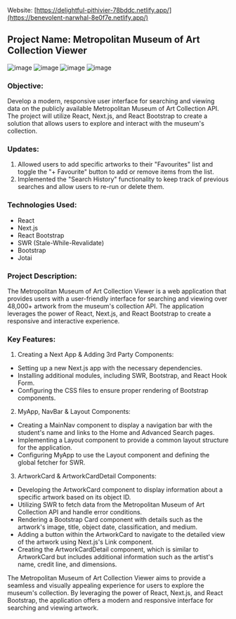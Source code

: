 Website: [https://delightful-pithivier-78bddc.netlify.app/](https://benevolent-narwhal-8e0f7e.netlify.app/)

## Project Name: Metropolitan Museum of Art Collection Viewer
![image](https://github.com/wtse1225/Artwork-Gallary-MyApp/assets/105259859/b0a04f7f-1556-40f8-ab9e-a86a42388ee5)
![image](https://github.com/wtse1225/Artwork-Gallary-Final-Version/assets/105259859/ef70665d-a242-4423-9290-1d44429ddf0f)
![image](https://github.com/wtse1225/Artwork-Gallary-Final-Version/assets/105259859/6e058761-9fbc-4100-80bf-b902585f7321)
![image](https://github.com/wtse1225/Artwork-Gallary-Final-Version/assets/105259859/211afe7c-6114-4ced-bb61-2b09bc0d6104)



### Objective:
Develop a modern, responsive user interface for searching and viewing data on the publicly available Metropolitan Museum of Art Collection API. The project will utilize React, Next.js, and React Bootstrap to create a solution that allows users to explore and interact with the museum's collection.

### Updates:
1. Allowed users to add specific artworks to their "Favourites" list and toggle the "+ Favourite" button to add or remove items from the list.
2. Implemented the "Search History" functionality to keep track of previous searches and allow users to re-run or delete them.

### Technologies Used:
- React
- Next.js
- React Bootstrap
- SWR (Stale-While-Revalidate)
- Bootstrap
- Jotai

### Project Description:
The Metropolitan Museum of Art Collection Viewer is a web application that provides users with a user-friendly interface for searching and viewing over 48,000+ artwork from the museum's collection API. The application leverages the power of React, Next.js, and React Bootstrap to create a responsive and interactive experience.

### Key Features:
1. Creating a Next App & Adding 3rd Party Components:
- Setting up a new Next.js app with the necessary dependencies.
- Installing additional modules, including SWR, Bootstrap, and React Hook Form.
- Configuring the CSS files to ensure proper rendering of Bootstrap components.

2. MyApp, NavBar & Layout Components:
- Creating a MainNav component to display a navigation bar with the student's name and links to the Home and Advanced Search pages.
- Implementing a Layout component to provide a common layout structure for the application.
- Configuring MyApp to use the Layout component and defining the global fetcher for SWR.

3. ArtworkCard & ArtworkCardDetail Components:
- Developing the ArtworkCard component to display information about a specific artwork based on its object ID.
- Utilizing SWR to fetch data from the Metropolitan Museum of Art Collection API and handle error conditions.
- Rendering a Bootstrap Card component with details such as the artwork's image, title, object date, classification, and medium.
- Adding a button within the ArtworkCard to navigate to the detailed view of the artwork using Next.js's Link component.
- Creating the ArtworkCardDetail component, which is similar to ArtworkCard but includes additional information such as the artist's name, credit line, and dimensions.

The Metropolitan Museum of Art Collection Viewer aims to provide a seamless and visually appealing experience for users to explore the museum's collection. By leveraging the power of React, Next.js, and React Bootstrap, the application offers a modern and responsive interface for searching and viewing artwork.
